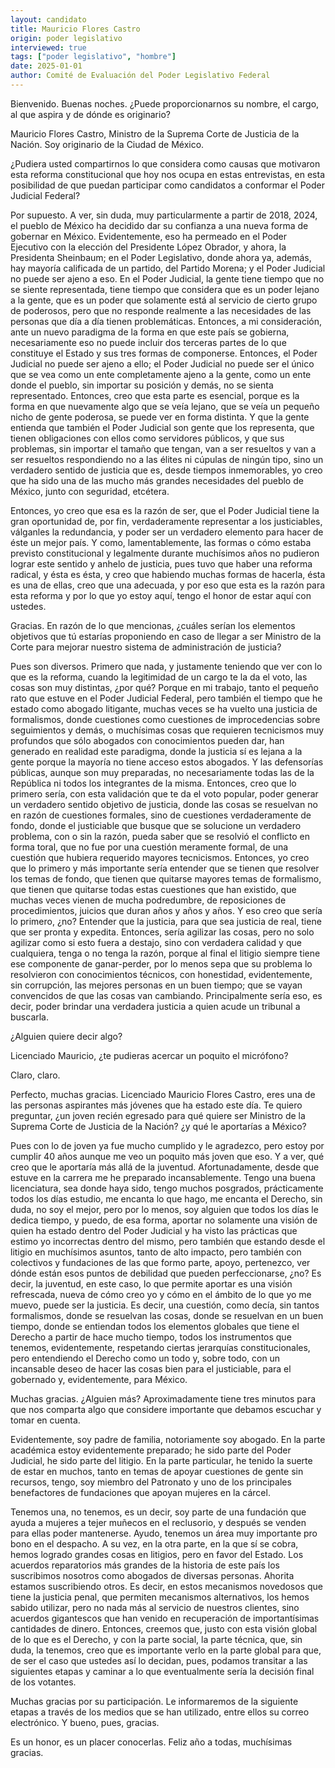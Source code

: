```yaml
---
layout: candidato
title: Mauricio Flores Castro
origin: poder legislativo
interviewed: true
tags: ["poder legislativo", "hombre"]
date: 2025-01-01
author: Comité de Evaluación del Poder Legislativo Federal
---
```


Bienvenido. Buenas noches. ¿Puede proporcionarnos su nombre, el cargo, al que aspira y de dónde es originario?

Mauricio Flores Castro, Ministro de la Suprema Corte de Justicia de la Nación. Soy originario de la Ciudad de México.

¿Pudiera usted compartirnos lo que considera como causas que motivaron esta reforma constitucional que hoy nos ocupa en estas entrevistas, en esta posibilidad de que puedan participar como candidatos a conformar el Poder Judicial Federal?

Por supuesto. A ver, sin duda, muy particularmente a partir de 2018, 2024, el pueblo de México ha decidido dar su confianza a una nueva forma de gobernar en México. Evidentemente, eso ha permeado en el Poder Ejecutivo con la elección del Presidente López Obrador, y ahora, la Presidenta Sheinbaum; en el Poder Legislativo, donde ahora ya, además, hay mayoría calificada  de un partido, del Partido Morena; y el Poder Judicial no puede ser ajeno a eso. En el Poder Judicial, la gente tiene tiempo que no se siente representada, tiene tiempo que considera que es un poder lejano a la gente, que es un poder que solamente está al servicio de cierto grupo de poderosos, pero que no responde realmente a las necesidades de las personas que día a día tienen problemáticas. Entonces, a mi consideración, ante un nuevo paradigma de la forma en que este país se gobierna, necesariamente eso no puede incluir dos terceras partes de lo que constituye el Estado y sus tres formas de componerse. Entonces, el Poder Judicial no puede ser ajeno a ello; el Poder Judicial no puede ser el único que se vea como un ente completamente ajeno a la gente, como un ente donde el pueblo, sin importar su posición y demás, no se sienta representado. Entonces, creo que esta parte es esencial, porque es la forma en que nuevamente algo que se veía lejano, que se veía un pequeño nicho de gente poderosa, se puede ver en forma distinta. Y que la gente entienda que también el Poder Judicial son gente que los representa, que tienen obligaciones con ellos como servidores públicos, y que sus problemas, sin importar el tamaño que tengan, van a ser resueltos y van a ser resueltos respondiendo no a las élites ni cúpulas de ningún tipo, sino un verdadero sentido de justicia que es, desde tiempos inmemorables, yo creo que ha sido una de las mucho más grandes necesidades del pueblo de México, junto con seguridad, etcétera.

Entonces, yo creo que esa es la razón de ser, que el Poder Judicial tiene la gran oportunidad de, por fin, verdaderamente representar a los justiciables, válganles la redundancia, y poder ser un verdadero elemento para hacer de éste un mejor país. Y como, lamentablemente, las formas o cómo estaba previsto constitucional y legalmente durante muchísimos años no pudieron lograr este sentido y anhelo de justicia, pues tuvo que haber una reforma radical, y ésta es ésta, y creo que habiendo muchas formas de hacerla, ésta es una de ellas, creo que una adecuada, y por eso que esta es la razón para esta reforma y por lo que yo estoy aquí, tengo el honor de estar aquí con ustedes.

Gracias. En razón de lo que mencionas, ¿cuáles serían los elementos objetivos que tú estarías proponiendo en caso de llegar a ser Ministro de la Corte para mejorar nuestro sistema de administración de justicia?

Pues son diversos. Primero que nada, y justamente teniendo que ver con lo que es la reforma,  cuando la legitimidad de un cargo te la da el voto, las cosas son muy distintas, ¿por qué? Porque en mi trabajo, tanto el pequeño rato que estuve en el Poder Judicial Federal, pero también el tiempo que he estado como abogado litigante, muchas veces se ha vuelto una justicia de formalismos, donde cuestiones como cuestiones de improcedencias sobre seguimientos y demás, o muchísimas cosas que requieren tecnicismos muy profundos que sólo abogados con conocimientos pueden dar, han generado en realidad este paradigma, donde la justicia sí es lejana a la gente porque la mayoría no tiene acceso estos abogados. Y las defensorías públicas, aunque son muy preparadas, no necesariamente todas las de la República ni todos los integrantes de la misma. 
Entonces, creo que lo primero sería, con esta validación que te da el voto popular, poder generar un verdadero sentido objetivo de justicia, donde las cosas se resuelvan no en razón de cuestiones formales, sino de cuestiones verdaderamente de fondo, donde el justiciable que busque que se solucione un verdadero problema, con o sin la razón, pueda saber que se resolvió el conflicto en forma toral, que no fue por una cuestión meramente formal, de una cuestión que hubiera requerido mayores tecnicismos. Entonces, yo creo que lo primero y más importante sería  entender que se tienen que resolver los temas de fondo, que tienen que quitarse mayores temas de formalismo, que tienen que quitarse todas estas cuestiones que han existido, que muchas veces vienen de mucha podredumbre, de reposiciones de procedimientos, juicios que duran años y años y años. Y eso creo que sería lo primero, ¿no? Entender que la justicia, para que sea justicia de real, tiene que ser pronta y expedita. Entonces, sería agilizar las cosas, pero no solo agilizar como si esto fuera a destajo, sino con verdadera calidad y que cualquiera, tenga o no tenga la razón, porque al final el litigio siempre tiene ese componente de ganar-perder, por lo menos sepa que su problema lo resolvieron con conocimientos técnicos, con honestidad, evidentemente, sin corrupción, las mejores personas en un buen tiempo; que se vayan convencidos de que las cosas van cambiando. Principalmente sería eso, es decir, poder brindar una verdadera justicia a quien acude un tribunal a buscarla.

¿Alguien quiere decir algo?

Licenciado Mauricio, ¿te pudieras acercar un poquito el micrófono?

Claro, claro.

Perfecto, muchas gracias. Licenciado Mauricio Flores Castro, eres una de las personas aspirantes más jóvenes que ha estado este día. Te quiero preguntar, ¿un joven recién egresado para qué quiere ser Ministro de la Suprema Corte de Justicia de la Nación? ¿y qué le aportarías a México?

Pues con lo de joven ya fue mucho cumplido y le  agradezco, pero estoy por cumplir 40 años aunque me veo un poquito más joven que eso. Y a ver, qué creo que le aportaría más allá de la juventud. Afortunadamente, desde que estuve en la carrera me he preparado incansablemente. Tengo una buena licenciatura, sea donde haya sido, tengo muchos posgrados, prácticamente todos los días estudio, me encanta lo que hago, me encanta el Derecho, sin duda, no soy el mejor, pero por lo menos, soy alguien que todos los días le dedica tiempo, y puedo, de esa forma, aportar no solamente una visión de quien ha estado dentro del Poder Judicial y ha visto las prácticas que estimo yo incorrectas dentro del mismo, pero también que estando desde el litigio en muchísimos asuntos, tanto de alto impacto, pero también con colectivos y fundaciones de las que formo parte, apoyo, pertenezco, ver dónde están esos puntos de debilidad que pueden perfeccionarse, ¿no? Es decir, la juventud, en este caso, lo que permite aportar es una visión refrescada, nueva  de cómo creo yo y cómo en el ámbito de lo que yo me muevo, puede ser la justicia. 
Es decir, una cuestión, como decía, sin tantos formalismos, donde se resuelvan las cosas, donde se resuelvan en un buen tiempo, donde se entiendan todos los elementos globales que tiene el Derecho a partir de hace mucho tiempo, todos los instrumentos que tenemos, evidentemente, respetando ciertas jerarquías constitucionales, pero entendiendo el Derecho como un todo y, sobre todo, con un incansable deseo de hacer las cosas bien para el justiciable, para el gobernado y, evidentemente, para México.

Muchas gracias. ¿Alguien más? Aproximadamente tiene tres minutos para que nos comparta algo que considere importante que debamos escuchar y tomar en cuenta.

Evidentemente, soy padre de familia, notoriamente soy abogado. En la parte académica estoy evidentemente preparado; he sido parte del Poder Judicial, he sido parte del litigio. En la parte particular, he tenido la suerte de estar en muchos, tanto en temas de apoyar cuestiones  de gente sin recursos, tengo, soy miembro del Patronato y uno de los principales benefactores de fundaciones que apoyan mujeres en la cárcel.

Tenemos una, no tenemos, es un decir, soy parte de una fundación que ayuda a mujeres a tejer muñecos en el reclusorio, y después se venden para ellas poder mantenerse. Ayudo, tenemos un área muy importante pro bono en el despacho. A su vez, en la otra parte, en la que sí se cobra, hemos logrado grandes cosas en litigios, pero en favor del Estado. Los acuerdos reparatorios más grandes de la historia de este país los suscribimos nosotros como abogados de diversas personas. Ahorita estamos suscribiendo otros. Es decir, en estos mecanismos novedosos que tiene la justicia penal, que permiten mecanismos alternativos,  los hemos sabido utilizar, pero no nada más al servicio de nuestros clientes, sino acuerdos gigantescos que han venido en recuperación de importantísimas cantidades de dinero. Entonces, creemos que, justo con esta visión global de lo que es el Derecho, y con la parte social, la parte técnica, que, sin duda, la tenemos, creo que es importante verlo en la parte global para que, de ser el caso que ustedes así lo decidan, pues, podamos transitar a las siguientes etapas  y caminar a lo que eventualmente sería la decisión final de los votantes.

Muchas gracias por su participación. Le informaremos de la siguiente etapas a través de los medios que se han utilizado, entre ellos su correo electrónico. Y bueno, pues, gracias.

Es un honor, es un placer conocerlas. Feliz año a todas, muchísimas gracias.

